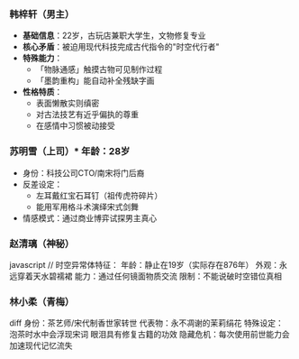 ### 韩梓轩（男主）
- **基础信息**：22岁，古玩店兼职大学生，文物修复专业
- **核心矛盾**：被迫用现代科技完成古代指令的"时空代行者"
- **特殊能力**：
  - 「物脉通感」触摸古物可见制作过程
  - 「墨韵重构」能自动补全残缺字画
- **性格特质**：
  - 表面懒散实则缜密
  - 对古法技艺有近乎偏执的尊重
  - 在感情中习惯被动接受

### 苏明雪（上司）* 年龄：28岁
* 身份：科技公司CTO/南宋将门后裔
* 反差设定：
  - 左耳戴红宝石耳钉（祖传虎符碎片）
  - 能用军用格斗术演绎宋式剑舞
* 情感模式：通过商业博弈试探男主真心

### 赵清璃（神秘）
javascript
// 时空异常体特征：
年龄：静止在19岁（实际存在876年）
外观：永远穿着天水碧襦裙
能力：通过任何镜面物质交流
限制：不能说破时空错位真相

### 林小柔（青梅）
diff
身份：茶艺师/宋代制香世家转世
代表物：永不凋谢的茉莉绢花
特殊设定：
泡茶时水中会浮现宋词
眼泪具有修复古籍的功效
隐藏危机：每次使用前世能力会加速现代记忆流失